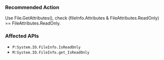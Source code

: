 ### Recommended Action
Use File.GetAttributes(), check (fileInfo.Attributes & FileAttributes.ReadOnly) == FileAttributes.ReadOnly.

### Affected APIs
* `P:System.IO.FileInfo.IsReadOnly`
* `M:System.IO.FileInfo.get_IsReadOnly`
